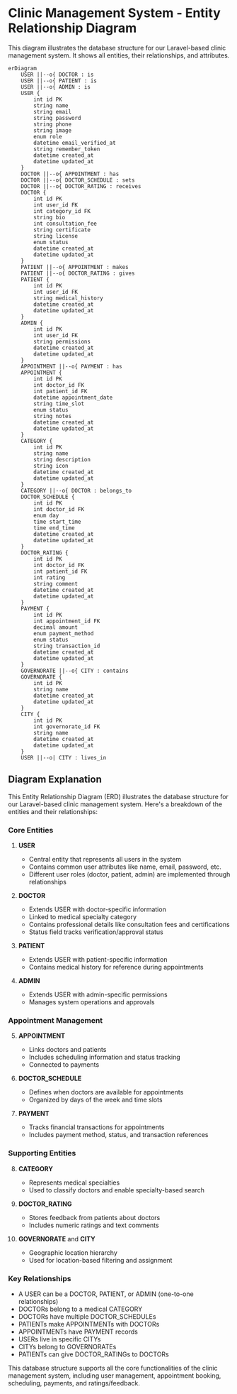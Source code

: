 # Clinic Management System - Entity Relationship Diagram

This diagram illustrates the database structure for our Laravel-based clinic management system. It shows all entities, their relationships, and attributes.

```mermaid
erDiagram
    USER ||--o{ DOCTOR : is
    USER ||--o{ PATIENT : is
    USER ||--o{ ADMIN : is
    USER {
        int id PK
        string name
        string email
        string password
        string phone
        string image
        enum role
        datetime email_verified_at
        string remember_token
        datetime created_at
        datetime updated_at
    }
    DOCTOR ||--o{ APPOINTMENT : has
    DOCTOR ||--o{ DOCTOR_SCHEDULE : sets
    DOCTOR ||--o{ DOCTOR_RATING : receives
    DOCTOR {
        int id PK
        int user_id FK
        int category_id FK
        string bio
        int consultation_fee
        string certificate
        string license
        enum status
        datetime created_at
        datetime updated_at
    }
    PATIENT ||--o{ APPOINTMENT : makes
    PATIENT ||--o{ DOCTOR_RATING : gives
    PATIENT {
        int id PK
        int user_id FK
        string medical_history
        datetime created_at
        datetime updated_at
    }
    ADMIN {
        int id PK
        int user_id FK
        string permissions
        datetime created_at
        datetime updated_at
    }
    APPOINTMENT ||--o{ PAYMENT : has
    APPOINTMENT {
        int id PK
        int doctor_id FK
        int patient_id FK
        datetime appointment_date
        string time_slot
        enum status
        string notes
        datetime created_at
        datetime updated_at
    }
    CATEGORY {
        int id PK
        string name
        string description
        string icon
        datetime created_at
        datetime updated_at
    }
    CATEGORY ||--o{ DOCTOR : belongs_to
    DOCTOR_SCHEDULE {
        int id PK
        int doctor_id FK
        enum day
        time start_time
        time end_time
        datetime created_at
        datetime updated_at
    }
    DOCTOR_RATING {
        int id PK
        int doctor_id FK
        int patient_id FK
        int rating
        string comment
        datetime created_at
        datetime updated_at
    }
    PAYMENT {
        int id PK
        int appointment_id FK
        decimal amount
        enum payment_method
        enum status
        string transaction_id
        datetime created_at
        datetime updated_at
    }
    GOVERNORATE ||--o{ CITY : contains
    GOVERNORATE {
        int id PK
        string name
        datetime created_at
        datetime updated_at
    }
    CITY {
        int id PK
        int governorate_id FK
        string name
        datetime created_at
        datetime updated_at
    }
    USER ||--o| CITY : lives_in
```

## Diagram Explanation

This Entity Relationship Diagram (ERD) illustrates the database structure for our Laravel-based clinic management system. Here's a breakdown of the entities and their relationships:

### Core Entities

1. **USER**
   - Central entity that represents all users in the system
   - Contains common user attributes like name, email, password, etc.
   - Different user roles (doctor, patient, admin) are implemented through relationships

2. **DOCTOR**
   - Extends USER with doctor-specific information
   - Linked to medical specialty category
   - Contains professional details like consultation fees and certifications
   - Status field tracks verification/approval status

3. **PATIENT**
   - Extends USER with patient-specific information
   - Contains medical history for reference during appointments

4. **ADMIN**
   - Extends USER with admin-specific permissions
   - Manages system operations and approvals

### Appointment Management

5. **APPOINTMENT**
   - Links doctors and patients
   - Includes scheduling information and status tracking
   - Connected to payments

6. **DOCTOR_SCHEDULE**
   - Defines when doctors are available for appointments
   - Organized by days of the week and time slots

7. **PAYMENT**
   - Tracks financial transactions for appointments
   - Includes payment method, status, and transaction references

### Supporting Entities

8. **CATEGORY**
   - Represents medical specialties
   - Used to classify doctors and enable specialty-based search

9. **DOCTOR_RATING**
   - Stores feedback from patients about doctors
   - Includes numeric ratings and text comments

10. **GOVERNORATE** and **CITY**
    - Geographic location hierarchy
    - Used for location-based filtering and assignment

### Key Relationships

- A USER can be a DOCTOR, PATIENT, or ADMIN (one-to-one relationships)
- DOCTORs belong to a medical CATEGORY
- DOCTORs have multiple DOCTOR_SCHEDULEs
- PATIENTs make APPOINTMENTs with DOCTORs
- APPOINTMENTs have PAYMENT records
- USERs live in specific CITYs
- CITYs belong to GOVERNORATEs
- PATIENTs can give DOCTOR_RATINGs to DOCTORs

This database structure supports all the core functionalities of the clinic management system, including user management, appointment booking, scheduling, payments, and ratings/feedback.
